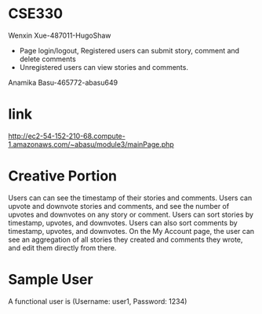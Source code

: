 # CSE330
Wenxin Xue-487011-HugoShaw
- Page login/logout, Registered users can submit story, comment and delete comments
- Unregistered users can view stories and comments.

Anamika Basu-465772-abasu649

# link
http://ec2-54-152-210-68.compute-1.amazonaws.com/~abasu/module3/mainPage.php

# Creative Portion
Users can can see the timestamp of their stories and comments. Users can upvote and downvote stories and comments, and see the number of upvotes and downvotes on any story or comment. Users can sort stories by timestamp, upvotes, and downvotes. Users can also sort comments by timestamp, upvotes, and downvotes. On the My Account page, the user can see an aggregation of all stories they created and comments they wrote, and edit them directly from there. 

# Sample User
A functional user is (Username: user1, Password: 1234)